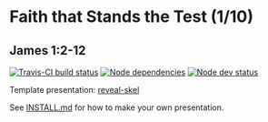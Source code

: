 # Faith that Stands the Test (1/10)
## James 1:2-12

[![Travis-CI build status](https://api.travis-ci.org/sermons/faith-tested.svg)](https://travis-ci.org/github/sermons/faith-tested)
[![Node dependencies](https://david-dm.org/sermons/faith-tested.svg)](https://david-dm.org/sermons/faith-tested)
[![Node dev status](https://david-dm.org/sermons/faith-tested/dev-status.svg)](https://david-dm.org/sermons/faith-tested?type=dev)

Template presentation: [reveal-skel](https://github.com/sermons/reveal-skel)

See [INSTALL.md](INSTALL.md)
for how to make your own presentation.
